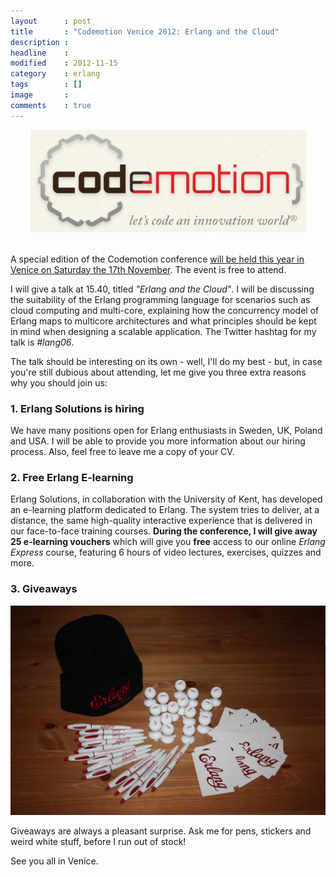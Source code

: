 ```yaml
---
layout      : post
title       : "Codemotion Venice 2012: Erlang and the Cloud"
description :
headline    :
modified    : 2012-11-15
category    : erlang
tags        : []
image       :
comments    : true
---
```


<div style="text-align:center">
<a href="http://www.codemotion.it" target="_blank">
<img src="/images/codemotion-logo.png" alt="Codemotion Venice 2012" />
</a>
</div>

<br />

A special edition of the Codemotion conference <a href="http://www.codemotion.it" target="_blank"> will be held this year in Venice on Saturday the 17th November</a>. The event is free to attend.

I will give a talk at 15.40, titled _"Erlang and the Cloud"_. I will be discussing the suitability of the Erlang programming language for scenarios such as cloud computing and multi-core, explaining how the concurrency model of Erlang maps to multicore architectures and what principles should be kept in mind when designing a scalable application. The Twitter hashtag for my talk is _#lang06_.

The talk should be interesting on its own - well, I'll do my best - but, in case you're still dubious about attending, let me give you three extra reasons why you should join us:

### 1. Erlang Solutions is hiring

We have many positions open for Erlang enthusiasts in Sweden, UK, Poland and USA. I will be able to provide you more information about our hiring process. Also, feel free to leave me a copy of your CV.

### 2. Free Erlang E-learning

Erlang Solutions, in collaboration with the University of Kent, has developed an e-learning platform dedicated to Erlang. The system tries to deliver, at a distance, the same high-quality interactive experience that is delivered in our face-to-face training courses. **During the conference, I will give away 25 e-learning vouchers** which will give you **free** access to our online _Erlang Express_ course, featuring 6 hours of video lectures, exercises, quizzes and more.

### 3. Giveaways

<div style="text-align:center">
<a href="/images/codemotion-giveaways.jpg" target="_blank">
<img src="/images/codemotion-giveaways.jpg" alt="Erlang Giveaways" />
</a>
</div>

Giveaways are always a pleasant surprise. Ask me for pens, stickers and weird white stuff, before I run out of stock!

See you all in Venice.
